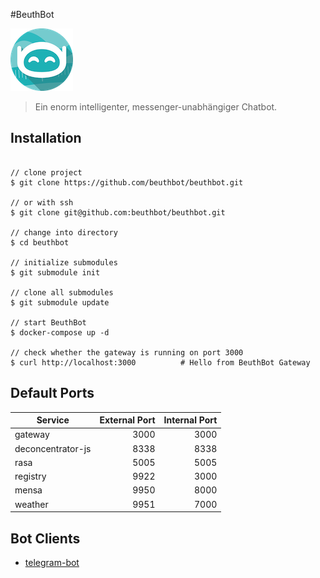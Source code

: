 #BeuthBot

![Icon](.documentation/BeuthBotIcon100.png "Icon")

> Ein enorm intelligenter, messenger-unabhängiger Chatbot.

## Installation

```shell script

// clone project
$ git clone https://github.com/beuthbot/beuthbot.git

// or with ssh
$ git clone git@github.com:beuthbot/beuthbot.git

// change into directory
$ cd beuthbot

// initialize submodules
$ git submodule init

// clone all submodules
$ git submodule update

// start BeuthBot
$ docker-compose up -d

// check whether the gateway is running on port 3000
$ curl http://localhost:3000          # Hello from BeuthBot Gateway
```

## Default Ports

| Service | External Port | Internal Port | 
| ------- | ------------: | ------------: |
| gateway           | 3000 | 3000 |
| deconcentrator-js | 8338 | 8338 |
| rasa              | 5005 | 5005 |
| registry          | 9922 | 3000 |
| mensa             | 9950 | 8000 |
| weather           | 9951 | 7000 |

## Bot Clients

* [telegram-bot](https://github.com/beuthbot/telegram-bot)
